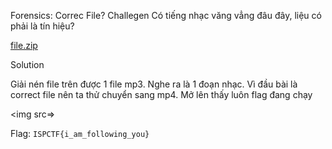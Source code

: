Forensics: Correc File?
Challegen
Có tiếng nhạc văng vẳng đâu đây, liệu có phải là tín hiệu?

[file.zip]()

Solution

Giải nén file trên được 1 file mp3. Nghe ra là 1 đoạn nhạc. Vì đầu bài là correct file nên ta thử chuyển sang mp4. Mở lên thấy luôn flag đang chạy

<img src=>

Flag: `ISPCTF{i_am_following_you}`